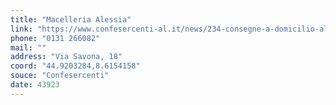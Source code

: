 ```yaml
---
title: "Macelleria Alessia"
link: "https://www.confesercenti-al.it/news/234-consegne-a-domicilio-alessandria-lista-aggiornata-al-26-marzo.html"
phone: "0131 266082"
mail: ""
address: "Via Savona, 18"
coord: "44.9203284,8.6154158"
souce: "Confesercenti"
date: 43923
---
```



